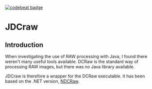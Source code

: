 [![codebeat badge](https://codebeat.co/badges/5b0bcc7b-10af-406f-84f8-5cb78b990a11)](https://codebeat.co/projects/github-com-ohmgeek-jdcraw-master)
# JDCraw
## Introduction
When investigating the use of RAW processing with Java, I found there weren't many useful tools available.
DCRaw is the standard way of processing RAW images, but there was no Java library available.

JDCraw is therefore a wrapper for the DCRaw executable. It has been based on the .NET version, [NDCRaw](https://github.com/AerisG222/NDCRaw).
